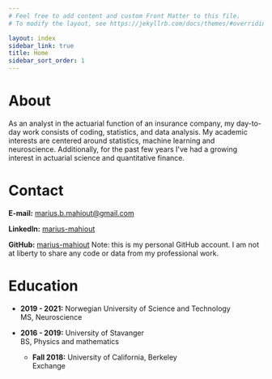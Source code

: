 ```yaml
---
# Feel free to add content and custom Front Matter to this file.
# To modify the layout, see https://jekyllrb.com/docs/themes/#overriding-theme-defaults

layout: index
sidebar_link: true
title: Home
sidebar_sort_order: 1
---
```

<meta name="google-site-verification" content="J34A8ynqKOwtb7Hhnhttw2B-qwIw0nVt27pZF5OwIsY" />

# About
As an analyst in the actuarial function of an insurance company, my day-to-day work consists of coding, statistics, and data analysis.
My academic interests are centered around statistics, machine learning and neuroscience. Additionally, for the past few years I've had a growing interest in actuarial science and quantitative finance.

# Contact
**E-mail:** marius.b.mahiout@gmail.com

**LinkedIn:** [marius-mahiout](https://www.linkedin.com/in/marius-mahiout-424aa5154/)

**GitHub:** [marius-mahiout](https://github.com/mbmahiout) Note: this is my personal GitHub account. I am not at liberty to share any code or data from my professional work.

# Education
- **2019 - 2021:** Norwegian University of Science and Technology<br />MS, Neuroscience


- **2016 - 2019:** University of Stavanger<br />BS, Physics and mathematics
    - **Fall 2018:** University of California, Berkeley<br />Exchange